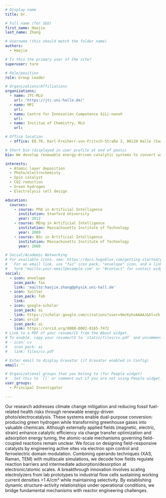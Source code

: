 ```yaml
---
# Display name
title: Dr.

# Full name (for SEO)
first_name: Haojie
last_name: Zhang

# Username (this should match the folder name)
authors:
  - Haojie

# Is this the primary user of the site?
superuser: ture

# Role/position
role: Group Leader

# Organizations/Affiliations
organizations:
  - name: JTC-MLU
    url: 'https://jtc.uni-halle.de/'
  - name: MPI
    url: 
  - name: Centre for Innovation Competence SiLi-nano®
    url: 
  - name: Institue of Chemistry, MLU
    url: 

# Office location
  - office: E0.70, Karl-Freiherr-von-Fritsch-Straße 3, 06120 Halle (Saale), Germany

# Short bio (displayed in user profile at end of posts)
bio: We develop renewable energy-driven catalytic systems to convert water and waste gases (e.g., CO₂) into clean fuels, addressing global warming and energy sustainability. Our innovations achieve industry-leading green molecules conversion activity and selectivity with novel photo/electrocatalysts. By making green fuels cheaper than fossils, we empower a carbon-neutral future.

interests:
  - Atomic layer deposition
  - Photo/electrochemisty
  - Spin catalyst
  - CO2 reduction
  - Green hydrogen
  - Electrolysis cell design

education:
  courses:
    - course: PhD in Artificial Intelligence
      institution: Stanford University
      year: 2012
    - course: MEng in Artificial Intelligence
      institution: Massachusetts Institute of Technology
      year: 2009
    - course: BSc in Artificial Intelligence
      institution: Massachusetts Institute of Technology
      year: 2008

# Social/Academic Networking
# For available icons, see: https://docs.hugoblox.com/getting-started/page-builder/#icons
#   For an email link, use "fas" icon pack, "envelope" icon, and a link in the
#   form "mailto:your-email@example.com" or "#contact" for contact widget.
social:
  - icon: envelope
    icon_pack: fas
    link: 'mailto:haojie.zhang@physik.uni-hall.de'
  - icon: twitter
    icon_pack: fab
    link: 
  - icon: google-scholar
    icon_pack: ai
    link: https://scholar.google.com/citations?user=9mcKyhoAAAAJ&hl=zh-CN
  - icon: orcid
    icon_pack: ai
    link: https://orcid.org/0000-0002-0165-7472
# Link to a PDF of your resume/CV from the About widget.
# To enable, copy your resume/CV to `static/files/cv.pdf` and uncomment the lines below.
# - icon: cv
#   icon_pack: ai
#   link: files/cv.pdf

# Enter email to display Gravatar (if Gravatar enabled in Config)
email: ''

# Organizational groups that you belong to (for People widget)
#   Set this to `[]` or comment out if you are not using People widget.
user_groups:
  - Principal Investigator
  
---
```


Our research addresses climate change mitigation and reducing fossil fuel-related health risks through renewable energy-driven photo/electrocatalysis. These systems enable dual-purpose conversion: producing green hydrogen while transforming greenhouse gases into valuable chemicals. Although externally applied fields (magnetic, electric, strain) enhance catalytic efficiency via charge transfer optimization and adsorption energy tuning, the atomic-scale mechanisms governing field-coupled reactions remain unclear.
We focus on designing field-responsive catalysts by engineering active sites via electron spin control and ferroelectric domain modulation. Combining operando techniques (XAS, Raman, TEM) with multiscale simulations, we decode how fields regulate reaction barriers and intermediate adsorption/desorption at electronic/atomic scales. A breakthrough innovation involves scaling electrolyzers from lab prototypes to industrial flow cells sustaining working current densities >1 A/cm² while maintaining selectivity. By establishing dynamic structure-activity relationships under operational conditions, we bridge fundamental mechanisms with reactor engineering challenges.
